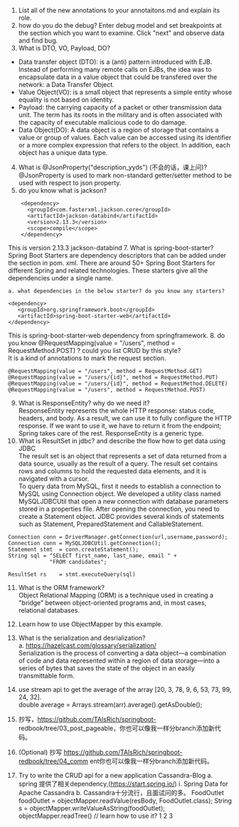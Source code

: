 1. List all of the new annotations to your annotaitons.md and explain its role.
2. how do you do the debug?
Enter debug model and set breakpoints at the section which you want to examine. Click "next" and observe data and find bug.
3. What is DTO, VO, Payload, DO?
* Data transfer object (DTO):  is a (anti) pattern introduced with EJB. Instead of performing many remote calls on EJBs, the idea was to encapsulate data in a value object that could be transfered over the network: a Data Transfer Object.
* Value Object(VO): is a small object that represents a simple entity whose equality is not based on identity.
* Payload:  the carrying capacity of a packet or other transmission data unit. The term has its roots in the military and is often associated with the capacity of executable malicious code to do damage.
* Data Object(DO): A data object is a region of storage that contains a value or group of values. Each value can be accessed using its identifier or a more complex expression that refers to the object. In addition, each object has a unique data type.
4. What is @JsonProperty("description_yyds") (不会的话，课上问)?
   @JsonProperty is used to mark non-standard getter/setter method to be used with respect to json property.
5. do you know what is jackson?  
```
    <dependency>
      <groupId>com.fasterxml.jackson.core</groupId>
      <artifactId>jackson-databind</artifactId>
      <version>2.13.3</version>
      <scope>compile</scope>
    </dependency>

```
This is version 2.13.3 jackson-databind
7. What is spring-boot-starter?  
   Spring Boot Starters are dependency descriptors that can be added under the <dependencies> section in pom. xml. There are around 50+ Spring Boot Starters for different Spring and related technologies. These starters give all the dependencies under a single name.

    a. what dependencies in the below starter? do you know any starters?  
```
<dependency>
   <groupId>org.springframework.boot</groupId>
   <artifactId>spring-boot-starter-web</artifactId>
</dependency>
```
This is spring-boot-starter-web dependency from springframework.
8. do you know  @RequestMapping(value = "/users", method =
   RequestMethod.POST) ? could you list CRUD by this style?  
It is a kind of annotations to mark the request section.  
```
@RequestMapping(value = "/users", method = RequestMethod.GET)
@RequestMapping(value = "/users/{id}", method = RequestMethod.PUT)
@RequestMapping(value = "/users/{id}", method = RequestMethod.DELETE)
@RequestMapping(value = "/users", method = RequestMethod.POST)
```

9. What is ResponseEntity? why do we need it?  
ResponseEntity represents the whole HTTP response: status code, headers, and body. As a result, we can use it to fully configure the HTTP response. If we want to use it, we have to return it from the endpoint; Spring takes care of the rest. ResponseEntity is a generic type.
10. What is ResultSet in jdbc? and describe the flow how to get data using JDBC  
    The result set is an object that represents a set of data returned from a data source, usually as the result of a query. The result set contains rows and columns to hold the requested data elements, and it is navigated with a cursor.  
    To query data from MySQL, first it needs to establish a connection to MySQL using Connection object. We developed a utility class named MySQLJDBCUtil that open a new connection with database parameters stored in a properties file. After opening the connection, you need to create a Statement object. JDBC provides several kinds of statements such as Statement, PreparedStatement and CallableStatement. 
```
Connection conn = DriverManager.getConnection(url,username,password);
Connection conn = MySQLJDBCUtil.getConnection();
Statement stmt  = conn.createStatement();
String sql = "SELECT first_name, last_name, email " +
             "FROM candidates";

ResultSet rs    = stmt.executeQuery(sql)
```
11. What is the ORM framework?  
    Object Relational Mapping (ORM) is a technique used in creating a "bridge" between object-oriented programs and, in most cases, relational databases.
12. Learn how to use ObjectMapper by this example.

13. What is the serialization and desrialization?  
    a. https://hazelcast.com/glossary/serialization/  
    Serialization is the process of converting a data object—a combination of code and data represented within a region of data storage—into a series of bytes that saves the state of the object in an easily transmittable form.

14. use stream api to get the average of the array [20, 3, 78, 9, 6, 53, 73, 99, 24, 32].  
    double average = Arrays.stream(arr).average().getAsDouble();
15. 抄写，https://github.com/TAIsRich/springboot-
    redbook/tree/03_post_pageable，你也可以像我一样分branch添加新代码。
16. (Optional) 抄写 https://github.com/TAIsRich/springboot-redbook/tree/04_comm
    ent你也可以像我一样分branch添加新代码。
17. Try to write the CRUD api for a new application Cassandra-Blog
    a. spring 提供了相关dependency,(https://start.spring.io/)
    i.  Spring Data for Apache Cassandra
    b. Cassandra十分流行，且面试问的多。
    FoodOutlet foodOutlet =
    objectMapper.readValue(resBody, FoodOutlet.class);
    String s =
    objectMapper.writeValueAsString(foodOutlet);
    objectMapper.readTree() // learn how to use it?
    1
    2
    3